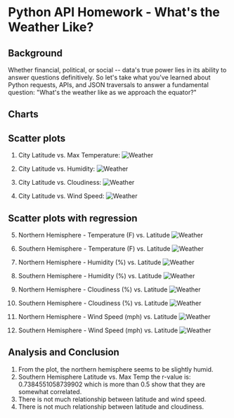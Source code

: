 # Python API Homework - What's the Weather Like?

## Background

Whether financial, political, or social -- data's true power lies in its ability to answer questions definitively. So let's take what you've learned about Python requests, APIs, and JSON traversals to answer a fundamental question: "What's the weather like as we approach the equator?"

## Charts
## Scatter plots
1. City Latitude vs. Max Temperature:
![Weather](/Images/ScatterCityLatitudeMaxTemperature.png)

2. City Latitude vs. Humidity:
![Weather](/Images/ScatterCityLatitudeHumidity.png)

3. City Latitude vs. Cloudiness:
![Weather](/Images/ScatterCityLatitudeCloudiness.png)

4. City Latitude vs. Wind Speed:
![Weather](/Images/ScatterCityLatitudeWindSpeed.png)

## Scatter plots with regression

5. Northern Hemisphere - Temperature (F) vs. Latitude
![Weather](/Images/ScatterNHLatitudeMaxTempRegression.png)

6. Southern Hemisphere - Temperature (F) vs. Latitude
![Weather](/Images/ScatterSHLatitudeMaxTempRegression.png)

7. Northern Hemisphere - Humidity (%) vs. Latitude
![Weather](/Images/ScatternHLatitudeHumidityRegression.png)

8. Southern Hemisphere - Humidity (%) vs. Latitude
![Weather](/Images/ScatterSHLatitudeHumidityRegression.png)

9. Northern Hemisphere - Cloudiness (%) vs. Latitude
![Weather](/Images/ScatterNHLatitudeCloudinessRegression.png)

10. Southern Hemisphere - Cloudiness (%) vs. Latitude
![Weather](/Images/ScatterSHLatitudeCloudinessRegression.png)

11. Northern Hemisphere - Wind Speed (mph) vs. Latitude
![Weather](/Images/ScatterNHLatitudeWindSpeedRegression.png)

12. Southern Hemisphere - Wind Speed (mph) vs. Latitude
![Weather](/Images/ScatterSHLatitudeWindSpeedRegression.png)

## Analysis and Conclusion
1. From the plot, the northern hemisphere seems to be slightly humid.
2. Southern Hemisphere Latitude vs. Max Temp the r-value is: 0.7384551058739902 which is more than 0.5 show that they are somewhat correlated.
3. There is not much relationship between latitude and wind speed.
4. There is not much relationship between latitude and cloudiness.